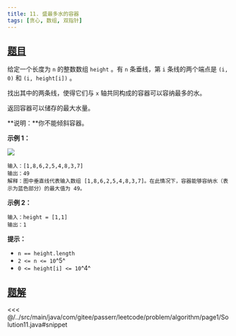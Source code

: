 ```yaml
---
title: 11. 盛最多水的容器
tags: [贪心, 数组, 双指针]
---
```



## [题目](https://leetcode.cn/problems/container-with-most-water/)
给定一个长度为 `n` 的整数数组 `height` 。有 `n` 条垂线，第 `i` 条线的两个端点是 `(i, 0)` 和 `(i, height[i])` 。

找出其中的两条线，使得它们与 `x` 轴共同构成的容器可以容纳最多的水。

返回容器可以储存的最大水量。

**说明：**你不能倾斜容器。

**示例 1：**

![](https://aliyun-lc-upload.oss-cn-hangzhou.aliyuncs.com/aliyun-lc-upload/uploads/2018/07/25/question_11.jpg)

```
输入：[1,8,6,2,5,4,8,3,7]
输出：49 
解释：图中垂直线代表输入数组 [1,8,6,2,5,4,8,3,7]。在此情况下，容器能够容纳水（表示为蓝色部分）的最大值为 49。
```

**示例 2：**

```
输入：height = [1,1]
输出：1
```

**提示：**

* `n == height.length`
* `2 <= n <= 10`^5^
* `0 <= height[i] <= 10`^4^


## [题解](https://github.com/PasseRR/JavaLeetCode/blob/master/src/main/java/com/gitee/passerr/leetcode/problem/algorithm/page1/Solution11.java)

<<< @/../src/main/java/com/gitee/passerr/leetcode/problem/algorithm/page1/Solution11.java#snippet
